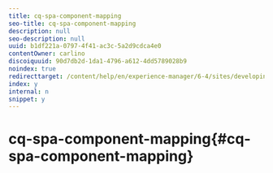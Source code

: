```yaml
---
title: cq-spa-component-mapping
seo-title: cq-spa-component-mapping
description: null
seo-description: null
uuid: b1df221a-0797-4f41-ac3c-5a2d9cdca4e0
contentOwner: carlino
discoiquuid: 90d7db2d-1da1-4796-a612-4dd5789028b9
noindex: true
redirecttarget: /content/help/en/experience-manager/6-4/sites/developing/using/reference-materials
index: y
internal: n
snippet: y
---
```


# cq-spa-component-mapping{#cq-spa-component-mapping}

